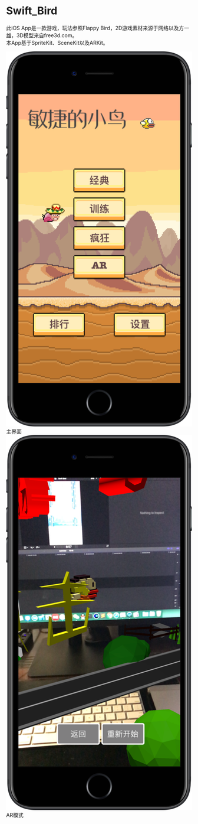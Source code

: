 # Swift_Bird
此iOS App是一款游戏，玩法参照Flappy Bird，2D游戏素材来源于网络以及方一雄，3D模型来自free3d.com。  
本App基于SpriteKit、SceneKit以及ARKit。


![主界面](SwiftBirdMain.png)
主界面
![AR模式](SwiftBirdAR.png)
AR模式
